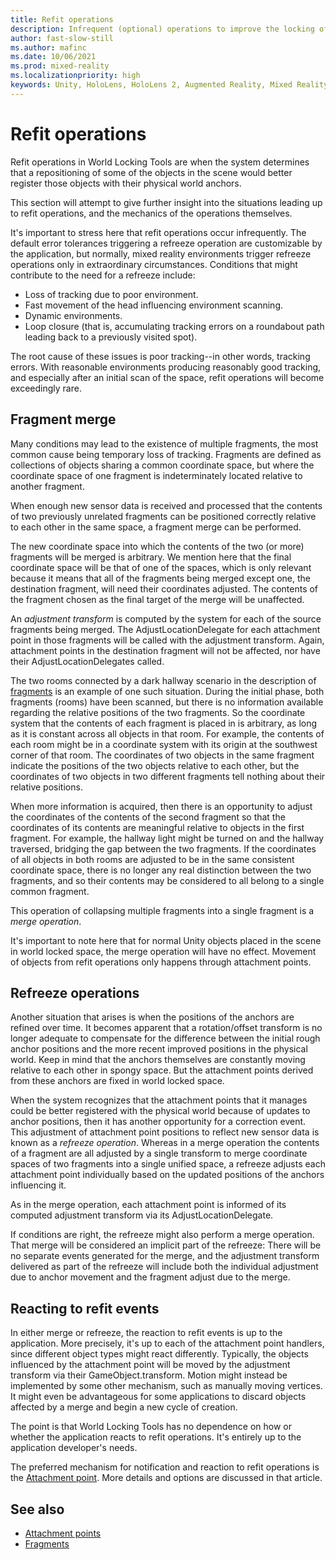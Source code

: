 ```yaml
---
title: Refit operations
description: Infrequent (optional) operations to improve the locking of the virtual coordinate space to physical features.
author: fast-slow-still
ms.author: mafinc
ms.date: 10/06/2021
ms.prod: mixed-reality
ms.localizationpriority: high
keywords: Unity, HoloLens, HoloLens 2, Augmented Reality, Mixed Reality, ARCore, ARKit, development, MRTK
---
```


# Refit operations

Refit operations in World Locking Tools are when the system determines that a repositioning of some of the objects in the scene would better register those objects with their physical world anchors.

This section will attempt to give further insight into the situations leading up to refit operations, and the mechanics of the operations themselves.

It's important to stress here that refit operations occur infrequently. The default error tolerances triggering a refreeze operation are customizable by the application, but normally, mixed reality environments trigger refreeze operations only in extraordinary circumstances. Conditions that might contribute to the need for a refreeze include:

* Loss of tracking due to poor environment.
* Fast movement of the head influencing environment scanning.
* Dynamic environments.
* Loop closure (that is, accumulating tracking errors on a roundabout path leading back to a previously visited spot).

The root cause of these issues is poor tracking--in other words, tracking errors. With reasonable environments producing reasonably good tracking, and especially after an initial scan of the space, refit operations will become exceedingly rare.

## Fragment merge

Many conditions may lead to the existence of multiple fragments, the most common cause being temporary loss of tracking. Fragments are defined as collections of objects sharing a common coordinate space, but where the coordinate space of one fragment is indeterminately located relative to another fragment.

When enough new sensor data is received and processed that the contents of two previously unrelated fragments can be positioned correctly relative to each other in the same space, a fragment merge can be performed.

The new coordinate space into which the contents of the two (or more) fragments will be merged is arbitrary. We mention here that the final coordinate space will be that of one of the spaces, which is only relevant because it means that all of the fragments being merged except one, the destination fragment, will need their coordinates adjusted. The contents of the fragment chosen as the final target of the merge will be unaffected.

An *adjustment transform* is computed by the system for each of the source fragments being merged. The AdjustLocationDelegate for each attachment point in those fragments will be called with the adjustment transform. Again, attachment points in the destination fragment will not be affected, nor have their AdjustLocationDelegates called.

The two rooms connected by a dark hallway scenario in the description of [fragments](Fragments.md) is an example of one such situation. During the initial phase, both fragments (rooms) have been scanned, but there is no information available regarding the relative positions of the two fragments. So the coordinate system that the contents of each fragment is placed in is arbitrary, as long as it is constant across all objects in that room. For example, the contents of each room might be in a coordinate system with its origin at the southwest corner of that room. The coordinates of two objects in the same fragment indicate the positions of the two objects relative to each other, but the coordinates of two objects in two different fragments tell nothing about their relative positions.

When more information is acquired, then there is an opportunity to adjust the coordinates of the contents of the second fragment so that the coordinates of its contents are meaningful relative to objects in the first fragment. For example, the hallway light might be turned on and the hallway traversed, bridging the gap between the two fragments. If the coordinates of all objects in both rooms are adjusted to be in the same consistent coordinate space, there is no longer any real distinction between the two fragments, and so their contents may be considered to all belong to a single common fragment.

This operation of collapsing multiple fragments into a single fragment is a *merge operation*.

It's important to note here that for normal Unity objects placed in the scene in world locked space, the merge operation will have no effect. Movement of objects from refit operations only happens through attachment points.

## Refreeze operations

Another situation that arises is when the positions of the anchors are refined over time. It becomes apparent that a rotation/offset transform is no longer adequate to compensate for the difference between the initial rough anchor positions and the more recent improved positions in the physical world. Keep in mind that the anchors themselves are constantly moving relative to each other in spongy space. But the attachment points derived from these anchors are fixed in world locked space.

When the system recognizes that the attachment points that it manages could be better registered with the physical world because of updates to anchor positions, then it has another opportunity for a correction event. This adjustment of attachment point positions to reflect new sensor data is known as a *refreeze operation*. Whereas in a merge operation the contents of a fragment are all adjusted by a single transform to merge coordinate spaces of two fragments into a single unified space, a refreeze adjusts each attachment point individually based on the updated positions of the anchors influencing it.

As in the merge operation, each attachment point is informed of its computed adjustment transform via its AdjustLocationDelegate.  

If conditions are right, the refreeze might also perform a merge operation. That merge will be considered an implicit part of the refreeze: There will be no separate events generated for the merge, and the adjustment transform delivered as part of the refreeze will include both the individual adjustment due to anchor movement and the fragment adjust due to the merge.

## Reacting to refit events

In either merge or refreeze, the reaction to refit events is up to the application. More precisely, it's up to each of the attachment point handlers, since different object types might react differently. Typically, the objects influenced by the attachment point will be moved by the adjustment transform via their GameObject.transform. Motion might instead be implemented by some other mechanism, such as manually moving vertices. It might even be advantageous for some applications to discard objects affected by a merge and begin a new cycle of creation.

The point is that World Locking Tools has no dependence on how or whether the application reacts to refit operations. It's entirely up to the application developer's needs.

The preferred mechanism for notification and reaction to refit operations is the [Attachment point](AttachmentPoints.md). More details and options are discussed in that article.

## See also

* [Attachment points](AttachmentPoints.md)
* [Fragments](Fragments.md)
